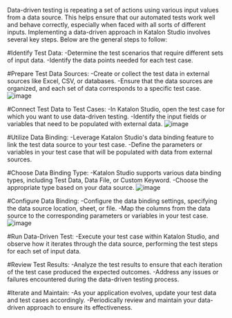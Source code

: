 Data-driven testing is repeating a set of actions using various input values from a data source. This helps ensure that our automated tests work well and behave correctly, especially when faced with all sorts of different inputs. Implementing a data-driven approach in Katalon Studio involves several key steps. Below are the general steps to follow:

#Identify Test Data:
-Determine the test scenarios that require different sets of input data.
-Identify the data points needed for each test case.

#Prepare Test Data Sources:
-Create or collect the test data in external sources like Excel, CSV, or databases.
-Ensure that the data sources are organized, and each set of data corresponds to a specific test case.
![image](https://github.com/Dhruboss/Data-Driven-Testing-Katalon-Studio/assets/75027367/7211f13e-71f7-4380-adf5-c583498be3b8)

#Connect Test Data to Test Cases:
-In Katalon Studio, open the test case for which you want to use data-driven testing.
-Identify the input fields or variables that need to be populated with external data.
![image](https://github.com/Dhruboss/Data-Driven-Testing-Katalon-Studio/assets/75027367/b6a3674e-f298-4fa9-bda5-8ead6d1d914e)

#Utilize Data Binding:
-Leverage Katalon Studio's data binding feature to link the test data source to your test case.
-Define the parameters or variables in your test case that will be populated with data from external sources.

#Choose Data Binding Type:
-Katalon Studio supports various data binding types, including Test Data, Data File, or Custom Keyword. 
-Choose the appropriate type based on your data source.
![image](https://github.com/Dhruboss/Data-Driven-Testing-Katalon-Studio/assets/75027367/886ef4d7-df77-4bc3-8a40-7dc4a03e5ddb)

#Configure Data Binding:
-Configure the data binding settings, specifying the data source location, sheet, or file.
-Map the columns from the data source to the corresponding parameters or variables in your test case.
![image](https://github.com/Dhruboss/Data-Driven-Testing-Katalon-Studio/assets/75027367/227f2fec-bc69-468f-91c1-70d0bfbdf205)

#Run Data-Driven Test:
-Execute your test case within Katalon Studio, and observe how it iterates through the data source, performing the test steps for each set of input data.

#Review Test Results:
-Analyze the test results to ensure that each iteration of the test case produced the expected outcomes.
-Address any issues or failures encountered during the data-driven testing process.

#Iterate and Maintain:
-As your application evolves, update your test data and test cases accordingly.
-Periodically review and maintain your data-driven approach to ensure its effectiveness.
